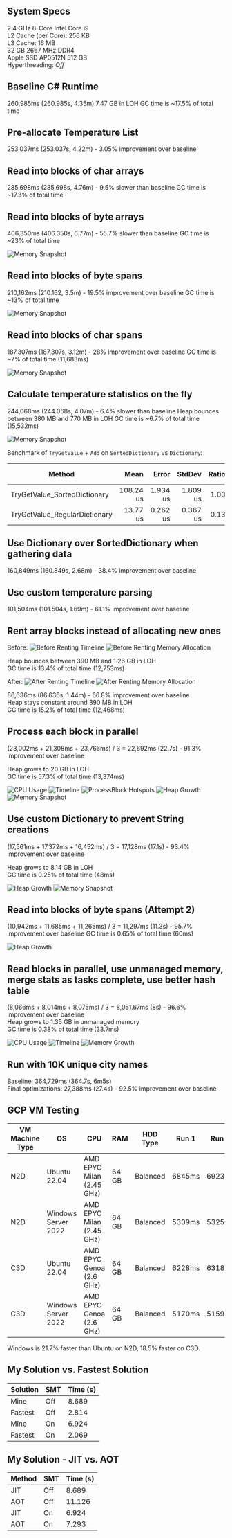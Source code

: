 
## System Specs

2.4 GHz 8-Core Intel Core i9\
L2 Cache (per Core): 256 KB\
L3 Cache:	16 MB\
32 GB 2667 MHz DDR4\
Apple SSD AP0512N 512 GB\
Hyperthreading: *Off*

## Baseline C# Runtime

260,985ms (260.985s, 4.35m)
7.47 GB in LOH
GC time is ~17.5% of total time

## Pre-allocate Temperature List

253,037ms (253.037s, 4.22m) - 3.05% improvement over baseline

## Read into blocks of char arrays

285,698ms (285.698s, 4.76m) - 9.5% slower than baseline
GC time is ~17.3% of total time

## Read into blocks of byte arrays

406,350ms (406.350s, 6.77m) - 55.7% slower than baseline
GC time is ~23% of total time

![Memory Snapshot](./assets/MemorySnapshot1.png)

## Read into blocks of byte spans

210,162ms (210.162, 3.5m) - 19.5% improvement over baseline
GC time is ~13% of total time

![Memory Snapshot](./assets/MemorySnapshot2.png)

## Read into blocks of char spans

187,307ms (187.307s, 3.12m) - 28% improvement over baseline
GC time is ~7% of total time (11,683ms)

![Memory Snapshot](./assets/MemorySnapshot3.png)

## Calculate temperature statistics on the fly

244,068ms (244.068s, 4.07m) - 6.4% slower than baseline
Heap bounces between 380 MB and 770 MB in LOH
GC time is ~6.7% of total time (15,532ms)

![Memory Snapshot](./assets/MemorySnapshot4.png)

Benchmark of `TryGetValue` + `Add` on `SortedDictionary` vs `Dictionary`:

| Method                        | Mean      | Error    | StdDev   | Ratio | Gen0   | Gen1   | Allocated | Alloc Ratio |
|------------------------------ |----------:|---------:|---------:|------:|-------:|-------:|----------:|------------:|
| TryGetValue_SortedDictionary  | 108.24 us | 1.934 us | 1.809 us |  1.00 | 2.6855 | 0.1221 |   22.7 KB |        1.00 |
| TryGetValue_RegularDictionary |  13.77 us | 0.262 us | 0.367 us |  0.13 | 2.6550 |      - |  21.79 KB |        0.96 |

## Use Dictionary over SortedDictionary when gathering data

160,849ms (160.849s, 2.68m) - 38.4% improvement over baseline

## Use custom temperature parsing

101,504ms (101.504s, 1.69m) - 61.1% improvement over baseline

## Rent array blocks instead of allocating new ones

Before:
![Before Renting Timeline](./assets/BeforeRentTimeline.png)
![Before Renting Memory Allocation](./assets/BeforeRentMemoryAlloc.png)

Heap bounces between 390 MB and 1.26 GB in LOH\
GC time is 13.4% of total time (12,753ms)

After:
![After Renting Timeline](./assets/AfterRentTimeline.png)
![After Renting Memory Allocation](./assets/AfterRentMemoryAlloc.png)

86,636ms (86.636s, 1.44m) - 66.8% improvement over baseline\
Heap stays constant around 390 MB in LOH\
GC time is 15.2% of total time (12,468ms)

## Process each block in parallel

(23,002ms + 21,308ms + 23,766ms) / 3 = 22,692ms (22.7s) - 91.3% improvement over baseline

Heap grows to 20 GB in LOH\
GC time is 57.3% of total time (13,374ms)

![CPU Usage](./assets/MultiThreadingCpu1.png)
![Timeline](./assets/MultiThreadingTimeline1.png)
![ProcessBlock Hotspots](./assets/ProcessBlockHotspots.png)
![Heap Growth](./assets/MultiThreadingHeap1.png)
![Memory Snapshot](./assets/MultiThreadingMemorySnapshot.png)

## Use custom Dictionary to prevent String creations

(17,561ms + 17,372ms + 16,452ms) / 3 = 17,128ms (17.1s) - 93.4% improvement over baseline

Heap grows to 8.14 GB in LOH\
GC time is 0.25% of total time (48ms)

![Heap Growth](./assets/MultiThreadingHeap2.png)
![Memory Snapshot](./assets/MultiThreadingMemorySnapshot2.png)

## Read into blocks of byte spans (Attempt 2)

(10,942ms + 11,685ms + 11,265ms) / 3 = 11,297ms (11.3s) - 95.7% improvement over baseline
GC time is 0.65% of total time (60ms)

![Heap Growth](./assets/ByteSpanHeap.png)

## Read blocks in parallel, use unmanaged memory, merge stats as tasks complete, use better hash table

(8,066ms + 8,014ms + 8,075ms) / 3 = 8,051.67ms (8s) - 96.6% improvement over baseline\
Heap grows to 1.35 GB in unmanaged memory\
GC time is 0.38% of total time (33.7ms)

![CPU Usage](./assets/NativeConcurrentCpu.png)
![Timeline](./assets/NativeConcurrentBlockTimeline.png)
![Memory Growth](./assets/NativeMemoryGrowth.png)

## Run with 10K unique city names

Baseline: 364,729ms (364.7s, 6m5s)\
Final optimizations: 27,388ms (27.4s) - 92.5% improvement over baseline

## GCP VM Testing

| VM Machine Type | OS                  | CPU                       | RAM   | HDD Type | Run 1  | Run 2  | Run 3  | Run 4  | Run 5  | Avg (ms) | Avg (s) | $ / mo   | Compute Cost |
|-----------------|---------------------|---------------------------|-------|----------|--------|--------|--------|--------|--------|----------|---------|----------|--------------|
| N2D             | Ubuntu 22.04        | AMD EPYC Milan (2.45 GHz) | 64 GB | Balanced | 6845ms | 6923ms | 6918ms | 6936ms | 6848ms | 6894.0   | 6.89    | $508.43  | $0.0001110   |
| N2D             | Windows Server 2022 | AMD EPYC Milan (2.45 GHz) | 64 GB | Balanced | 5309ms | 5325ms | 5348ms | 5344ms | 5651ms | 5395.4   | 5.40    | $1045.71 | $0.0001789   |
| C3D             | Ubuntu 22.04        | AMD EPYC Genoa (2.6 GHz)  | 64 GB | Balanced | 6228ms | 6318ms | 6264ms | 6240ms | 6242ms | 6258.4   | 6.26    | $545.26  | $0.0001082   |
| C3D             | Windows Server 2022 | AMD EPYC Genoa (2.6 GHz)  | 64 GB | Balanced | 5170ms | 5159ms | 5047ms | 5056ms | 5078ms | 5102.0   | 5.10    | $1082.54 | $0.0001749   |

Windows is 21.7% faster than Ubuntu on N2D, 18.5% faster on C3D.

## My Solution vs. Fastest Solution

| Solution | SMT | Time (s) |
|----------|-----|----------|
| Mine     | Off | 8.689    |
| Fastest  | Off | 2.814    |
| Mine     | On  | 6.924    |
| Fastest  | On  | 2.069    |

## My Solution - JIT vs. AOT

| Method | SMT | Time (s) |
|--------|-----|----------|
| JIT    | Off | 8.689    |
| AOT    | Off | 11.126   |
| JIT    | On  | 6.924    |
| AOT    | On  | 7.293    |
